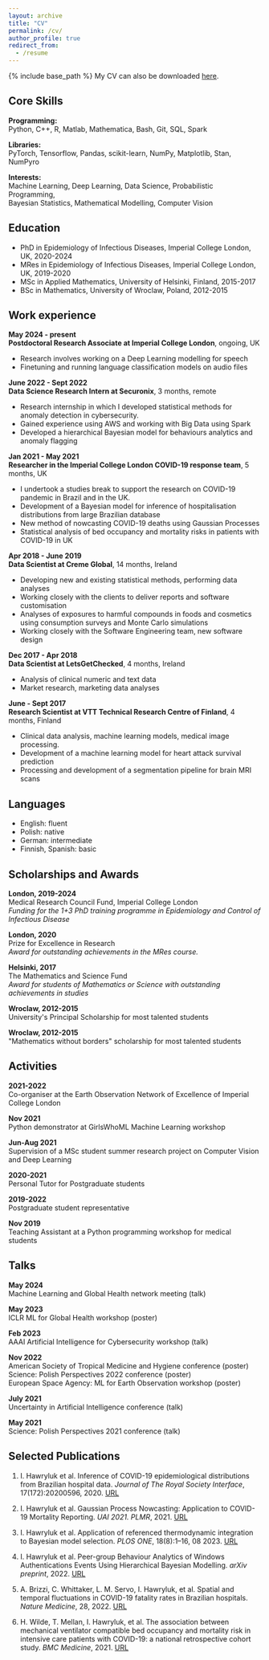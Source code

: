 ```yaml
---
layout: archive
title: "CV"
permalink: /cv/
author_profile: true
redirect_from:
  - /resume
---
```


{% include base_path %}
My CV can also be downloaded [here](https://ihawryluk.github.io/files/cv_hawryluk_23062024.pdf).


## Core Skills

**Programming:**  
Python, C++, R, Matlab, Mathematica, Bash, Git, SQL, Spark

**Libraries:**  
PyTorch, Tensorflow, Pandas, scikit-learn, NumPy, Matplotlib, Stan, NumPyro

**Interests:**  
Machine Learning, Deep Learning, Data Science, Probabilistic Programming,  
Bayesian Statistics, Mathematical Modelling, Computer Vision


## Education

* PhD in Epidemiology of Infectious Diseases, Imperial College London, UK, 2020-2024
* MRes in Epidemiology of Infectious Diseases, Imperial College London, UK, 2019-2020
* MSc in Applied Mathematics, University of Helsinki, Finland, 2015-2017
* BSc in Mathematics, University of Wroclaw, Poland, 2012-2015


## Work experience

**May 2024 - present**  
**Postdoctoral Research Associate at Imperial College London**, ongoing, UK  
- Research involves working on a Deep Learning modelling for speech
- Finetuning and running language classification models on audio files

**June 2022 - Sept 2022**  
**Data Science Research Intern at Securonix**, 3 months, remote  
- Research internship in which I developed statistical methods for anomaly detection in cybersecurity.
- Gained experience using AWS and working with Big Data using Spark
- Developed a hierarchical Bayesian model for behaviours analytics and anomaly flagging

**Jan 2021 - May 2021**  
**Researcher in the Imperial College London COVID-19 response team**, 5 months, UK  
- I undertook a studies break to support the research on COVID-19 pandemic in Brazil and in the UK.
- Development of a Bayesian model for inference of hospitalisation distributions from large Brazilian database
- New method of nowcasting COVID-19 deaths using Gaussian Processes
- Statistical analysis of bed occupancy and mortality risks in patients with COVID-19 in UK

**Apr 2018 - June 2019**  
**Data Scientist at Creme Global**, 14 months, Ireland  
- Developing new and existing statistical methods, performing data analyses
- Working closely with the clients to deliver reports and software customisation
- Analyses of exposures to harmful compounds in foods and cosmetics using consumption surveys and Monte Carlo simulations
- Working closely with the Software Engineering team, new software design

**Dec 2017 - Apr 2018**  
**Data Scientist at LetsGetChecked**, 4 months, Ireland  
- Analysis of clinical numeric and text data
- Market research, marketing data analyses

**June - Sept 2017**  
**Research Scientist at VTT Technical Research Centre of Finland**, 4 months, Finland  
- Clinical data analysis, machine learning models, medical image processing.
- Development of a machine learning model for heart attack survival prediction
- Processing and development of a segmentation pipeline for brain MRI scans


## Languages

- English: fluent
- Polish: native
- German: intermediate
- Finnish, Spanish: basic


## Scholarships and Awards

**London, 2019-2024**  
Medical Research Council Fund, Imperial College London  
*Funding for the 1+3 PhD training programme in Epidemiology and Control of Infectious Disease*

**London, 2020**  
Prize for Excellence in Research  
*Award for outstanding achievements in the MRes course.*

**Helsinki, 2017**  
The Mathematics and Science Fund  
*Award for students of Mathematics or Science with outstanding achievements in studies*

**Wroclaw, 2012-2015**  
University's Principal Scholarship for most talented students

**Wroclaw, 2012-2015**  
"Mathematics without borders" scholarship for most talented students



## Activities

**2021-2022**  
Co-organiser at the Earth Observation Network of Excellence of Imperial College London

**Nov 2021**  
Python demonstrator at GirlsWhoML Machine Learning workshop

**Jun-Aug 2021**  
Supervision of a MSc student summer research project on Computer Vision and Deep Learning

**2020-2021**  
Personal Tutor for Postgraduate students

**2019-2022**  
Postgraduate student representative

**Nov 2019**  
Teaching Assistant at a Python programming workshop for medical students


  
## Talks

**May 2024**  
Machine Learning and Global Health network meeting (talk)

**May 2023**  
ICLR ML for Global Health workshop (poster)

**Feb 2023**  
AAAI Artificial Intelligence for Cybersecurity workshop (talk)

**Nov 2022**  
American Society of Tropical Medicine and Hygiene conference (poster)  
Science: Polish Perspectives 2022 conference (poster)  
European Space Agency: ML for Earth Observation workshop (poster)

**July 2021**  
Uncertainty in Artificial Intelligence conference (talk)

**May 2021**  
Science: Polish Perspectives 2021 conference (talk)

  
## Selected Publications

1. I. Hawryluk et al. Inference of COVID-19 epidemiological distributions from Brazilian hospital data. *Journal of The Royal Society Interface*, 17(172):20200596, 2020. [URL](https://doi.org/10.1098/rsif.2020.0596)

2. I. Hawryluk et al. Gaussian Process Nowcasting: Application to COVID-19 Mortality Reporting. *UAI 2021. PLMR*, 2021. [URL](https://proceedings.mlr.press/v161/hawryluk21a.html)

3. I. Hawryluk et al. Application of referenced thermodynamic integration to Bayesian model selection. *PLOS ONE*, 18(8):1–16, 08 2023. [URL](https://doi.org/10.1371/journal.pone.0289889)

4. I. Hawryluk et al. Peer-group Behaviour Analytics of Windows Authentications Events Using Hierarchical Bayesian Modelling. *arXiv preprint*, 2022. [URL](https://arxiv.org/abs/2209.09769)

5. A. Brizzi, C. Whittaker, L. M. Servo, I. Hawryluk, et al. Spatial and temporal fluctuations in COVID-19 fatality rates in Brazilian hospitals. *Nature Medicine*, 28, 2022. [URL](https://doi.org/10.1038/s41591-022-01807-1)

6. H. Wilde, T. Mellan, I. Hawryluk, et al. The association between mechanical ventilator compatible bed occupancy and mortality risk in intensive care patients with COVID-19: a national retrospective cohort study. *BMC Medicine*, 2021. [URL](https://doi.org/10.1186/s12916-021-02096-0)


  
